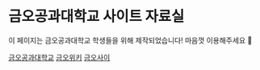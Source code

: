 # 금오공과대학교 사이트 자료실
이 페이지는 금오공과대학교 학생들을 위해 제작되었습니다! 마음껏 이용해주세요 🥰

[금오공과대학교](https://www.kumoh.ac.kr/)
[금오위키](https://wiki.kumoh42.com/)
[금오사이](https://kumoh42.com/)
